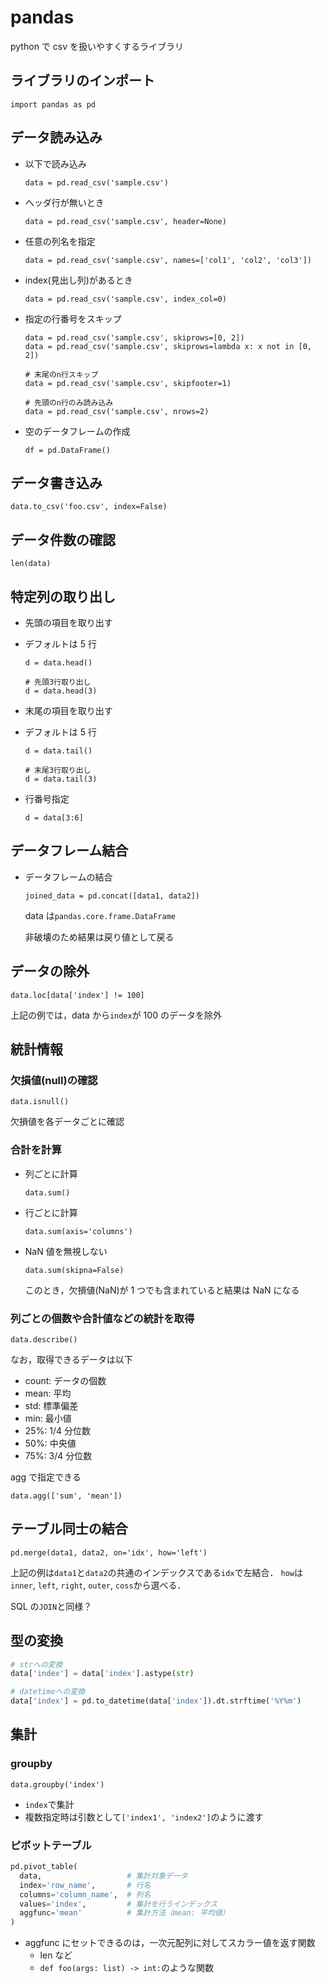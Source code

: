 # pandas

python で csv を扱いやすくするライブラリ

## ライブラリのインポート

```
import pandas as pd
```

## データ読み込み

- 以下で読み込み

  ```
  data = pd.read_csv('sample.csv')
  ```

- ヘッダ行が無いとき

  ```
  data = pd.read_csv('sample.csv', header=None)
  ```

- 任意の列名を指定

  ```
  data = pd.read_csv('sample.csv', names=['col1', 'col2', 'col3'])
  ```

- index(見出し列)があるとき

  ```
  data = pd.read_csv('sample.csv', index_col=0)
  ```

- 指定の行番号をスキップ

  ```
  data = pd.read_csv('sample.csv', skiprows=[0, 2])
  data = pd.read_csv('sample.csv', skiprows=lambda x: x not in [0, 2])

  # 末尾のn行スキップ
  data = pd.read_csv('sample.csv', skipfooter=1)

  # 先頭のn行のみ読み込み
  data = pd.read_csv('sample.csv', nrows=2)
  ```

- 空のデータフレームの作成
  ```
  df = pd.DataFrame()
  ```

## データ書き込み

```
data.to_csv('foo.csv', index=False)
```

## データ件数の確認

```
len(data)
```

## 特定列の取り出し

- 先頭の項目を取り出す
- デフォルトは 5 行

  ```
  d = data.head()

  # 先頭3行取り出し
  d = data.head(3)
  ```

- 末尾の項目を取り出す
- デフォルトは 5 行

  ```
  d = data.tail()

  # 末尾3行取り出し
  d = data.tail(3)
  ```

- 行番号指定
  ```
  d = data[3:6]
  ```

## データフレーム結合

- データフレームの結合

  ```
  joined_data = pd.concat([data1, data2])
  ```

  data は`pandas.core.frame.DataFrame`

  非破壊のため結果は戻り値として戻る

## データの除外

```
data.loc[data['index'] != 100]
```

上記の例では，data から`index`が 100 のデータを除外

## 統計情報

### 欠損値(null)の確認

```
data.isnull()
```

欠損値を各データごとに確認

### 合計を計算

- 列ごとに計算
  ```
  data.sum()
  ```
- 行ごとに計算
  ```
  data.sum(axis='columns')
  ```
- NaN 値を無視しない
  ```
  data.sum(skipna=False)
  ```
  このとき，欠損値(NaN)が 1 つでも含まれていると結果は NaN になる

### 列ごとの個数や合計値などの統計を取得

```
data.describe()
```

なお，取得できるデータは以下

- count: データの個数
- mean: 平均
- std: 標準偏差
- min: 最小値
- 25%: 1/4 分位数
- 50%: 中央値
- 75%: 3/4 分位数

agg で指定できる

```
data.agg(['sum', 'mean'])
```

## テーブル同士の結合

```
pd.merge(data1, data2, on='idx', how='left')
```

上記の例は`data1`と`data2`の共通のインデックスである`idx`で左結合．
`how`は`inner`, `left`, `right`, `outer`, `coss`から選べる．

SQL の`JOIN`と同様？

## 型の変換

```Python
# strへの変換
data['index'] = data['index'].astype(str)

# datetimeへの変換
data['index'] = pd.to_datetime(data['index']).dt.strftime('%Y%m')
```

## 集計

### groupby

```
data.groupby('index')
```

- `index`で集計
- 複数指定時は引数として`['index1', 'index2']`のように渡す

### ピボットテーブル

```Python
pd.pivot_table(
  data,                   # 集計対象データ
  index='row_name',       # 行名
  columns='column_name',  # 列名
  values='index',         # 集計を行うインデックス
  aggfunc='mean'          # 集計方法（mean: 平均値）
)
```

- aggfunc にセットできるのは，一次元配列に対してスカラー値を返す関数
  - len など
  - `def foo(args: list) -> int:`のような関数
